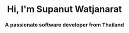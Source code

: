 <h1 align="center">Hi, I'm Supanut Watjanarat</h1>
<h3 align="center">A passionate software developer from Thailand</h3>
